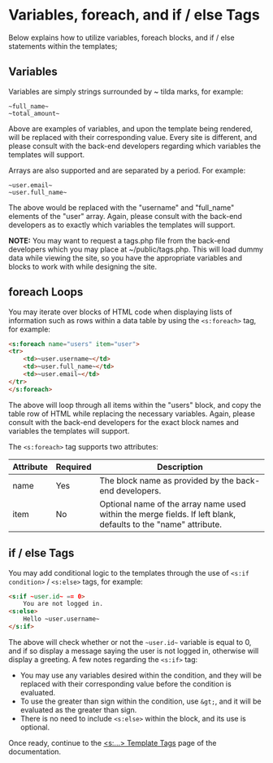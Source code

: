 
# Variables, foreach, and if / else Tags

Below explains how to utilize variables, foreach blocks, and if / else statements within the templates;


## Variables

Variables are simply strings surrounded by ~ tilda marks, for example:

~~~
~full_name~
~total_amount~
~~~

Above are examples of variables, and upon the template being rendered, will be replaced with their corresponding value.  Every site is different, and please consult with the back-end developers regarding which variables the templates will support.

Arrays are also supported and are separated by a period.  For example:

~~~
~user.email~
~user.full_name~
~~~

The above would be replaced with the "username" and "full_name" elements of the "user" array.  Again, please consult with the back-end developers as to exactly which variables the templates will support.

**NOTE:** You may want to request a tags.php file from the back-end developers which you may place at ~/public/tags.php.  This will load dummy data while viewing the site, so you have the appropriate variables and blocks to work with while designing the site.


## foreach Loops

You may iterate over blocks of HTML code when displaying lists of information such as rows within a data table by using the `<s:foreach>` tag, for example:

~~~html
<s:foreach name="users" item="user">
<tr>
    <td>~user.username~</td>
    <td>~user.full_name~</td>
    <td>~user.email~</td>
</tr>
</s:foreach>
~~~

The above will loop through all items within the "users" block, and copy the table row of HTML while replacing the necessary variables.  Again, please consult with the back-end developers for the exact block names and variables the templates will support.

The `<s:foreach>` tag supports two attributes:

Attribute | Required | Description
------------- |------------- |------------- 
name | Yes | The block name as provided by the back-end developers.
item | No | Optional name of the array name used within the merge fields.  If left blank, defaults to the "name" attribute.


## if / else Tags

You may add conditional logic to the templates through the use of `<s:if condition>` / `<s:else>` tags, for example:

~~~html
<s:if ~user.id~ == 0>
    You are not logged in.
<s:else>
    Hello ~user.username~
</s:if>
~~~

The above will check whether or not the `~user.id~` variable is equal to 0, and if so display a message saying the user is not logged in, otherwise will display a greeting.  A few notes regarding the `<s:if>` tag:

* You may use any variables desired within the condition, and they will be replaced with their corresponding value before the condition is evaluated.
* To use the greater than sign within the condition, use `&gt;`, and it will be evaluated as the greater than sign.
* There is no need to include `<s:else>` within the block, and its use is optional.


Once ready, continue to the [&lt;s:...&gt; Template Tags](tags.md) page of the documentation.

